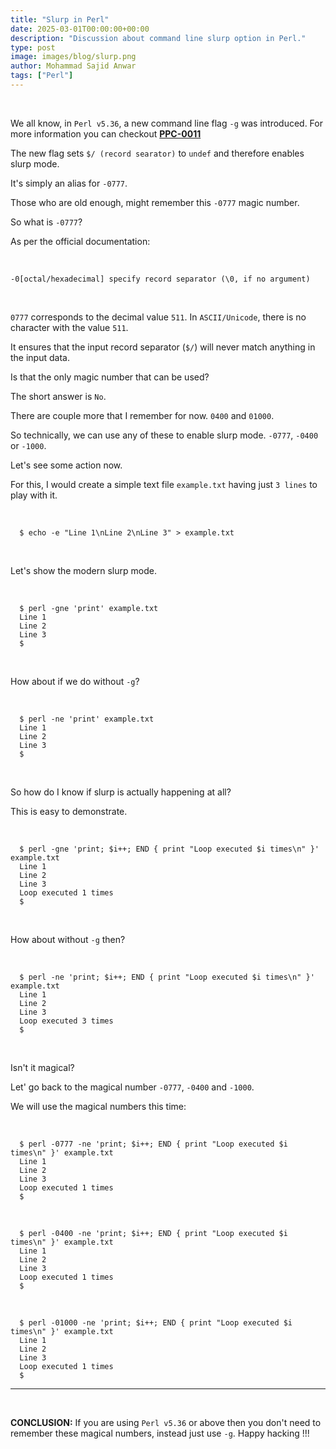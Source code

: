 ```yaml
---
title: "Slurp in Perl"
date: 2025-03-01T00:00:00+00:00
description: "Discussion about command line slurp option in Perl."
type: post
image: images/blog/slurp.png
author: Mohammad Sajid Anwar
tags: ["Perl"]
---
```


<br>

We all know, in `Perl v5.36`, a new command line flag `-g` was introduced. For more information you can checkout [**PPC-0011**](https://perl.github.io/PPCs/ppc0011-slurp-argument)

The new flag sets `$/ (record searator)` to `undef` and therefore enables slurp mode.

It's simply an alias for `-0777`.

Those who are old enough, might remember this `-0777` magic number.

So what is `-0777`?

As per the official documentation:

<br>

    -0[octal/hexadecimal] specify record separator (\0, if no argument)

<br>

`0777` corresponds to the decimal value `511`. In `ASCII/Unicode`, there is no character with the value `511`.

It ensures that the input record separator (`$/`) will never match anything in the input data.

Is that the only magic number that can be used?

The short answer is `No`.

There are couple more that I remember for now. `0400` and `01000`.

So technically, we can use any of these to enable slurp mode. `-0777`, `-0400` or `-1000`.

Let's see some action now.

For this, I would create a simple text file `example.txt` having just `3 lines` to play with it.

<br>

      $ echo -e "Line 1\nLine 2\nLine 3" > example.txt

<br>

Let's show the modern slurp mode.

<br>

      $ perl -gne 'print' example.txt
      Line 1
      Line 2
      Line 3
      $

<br>

How about if we do without `-g`?

<br>

      $ perl -ne 'print' example.txt
      Line 1
      Line 2
      Line 3
      $

<br>

So how do I know if slurp is actually happening at all?

This is easy to demonstrate.

<br>

      $ perl -gne 'print; $i++; END { print "Loop executed $i times\n" }' example.txt
      Line 1
      Line 2
      Line 3
      Loop executed 1 times
      $

<br>

How about without `-g` then?

<br>

      $ perl -ne 'print; $i++; END { print "Loop executed $i times\n" }' example.txt
      Line 1
      Line 2
      Line 3
      Loop executed 3 times
      $

<br>

Isn't it magical?

Let' go back to the magical number `-0777`, `-0400` and `-1000`.

We will use the magical numbers this time:

<br>

      $ perl -0777 -ne 'print; $i++; END { print "Loop executed $i times\n" }' example.txt
      Line 1
      Line 2
      Line 3
      Loop executed 1 times
      $

<br>

      $ perl -0400 -ne 'print; $i++; END { print "Loop executed $i times\n" }' example.txt
      Line 1
      Line 2
      Line 3
      Loop executed 1 times
      $

<br>

      $ perl -01000 -ne 'print; $i++; END { print "Loop executed $i times\n" }' example.txt
      Line 1
      Line 2
      Line 3
      Loop executed 1 times
      $

***

<br>

**CONCLUSION:** If you are using `Perl v5.36` or above then you don't need to remember these magical numbers, instead just use `-g`. Happy hacking !!!
